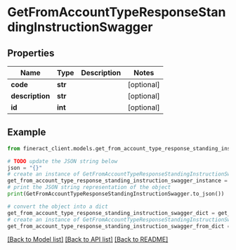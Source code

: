 # GetFromAccountTypeResponseStandingInstructionSwagger


## Properties

Name | Type | Description | Notes
------------ | ------------- | ------------- | -------------
**code** | **str** |  | [optional] 
**description** | **str** |  | [optional] 
**id** | **int** |  | [optional] 

## Example

```python
from fineract_client.models.get_from_account_type_response_standing_instruction_swagger import GetFromAccountTypeResponseStandingInstructionSwagger

# TODO update the JSON string below
json = "{}"
# create an instance of GetFromAccountTypeResponseStandingInstructionSwagger from a JSON string
get_from_account_type_response_standing_instruction_swagger_instance = GetFromAccountTypeResponseStandingInstructionSwagger.from_json(json)
# print the JSON string representation of the object
print(GetFromAccountTypeResponseStandingInstructionSwagger.to_json())

# convert the object into a dict
get_from_account_type_response_standing_instruction_swagger_dict = get_from_account_type_response_standing_instruction_swagger_instance.to_dict()
# create an instance of GetFromAccountTypeResponseStandingInstructionSwagger from a dict
get_from_account_type_response_standing_instruction_swagger_from_dict = GetFromAccountTypeResponseStandingInstructionSwagger.from_dict(get_from_account_type_response_standing_instruction_swagger_dict)
```
[[Back to Model list]](../README.md#documentation-for-models) [[Back to API list]](../README.md#documentation-for-api-endpoints) [[Back to README]](../README.md)


